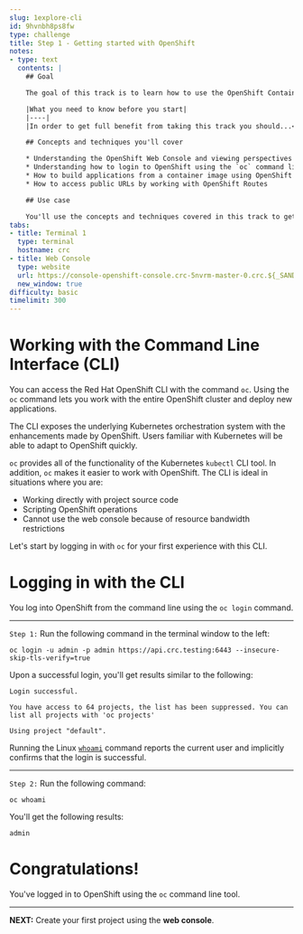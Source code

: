 ```yaml
---
slug: 1explore-cli
id: 9hvnbh8ps8fw
type: challenge
title: Step 1 - Getting started with OpenShift
notes:
- type: text
  contents: |
    ## Goal

    The goal of this track is to learn how to use the OpenShift Container Platform to build and deploy an application that has a data backend and a web frontend.

    |What you need to know before you start|
    |----|
    |In order to get full benefit from taking this track you should...<br>• Be comfortable working at the command line in a terminal window.<br>• Have a general understanding about the purpose and use of [OpenShift](https://www.redhat.com/en/technologies/cloud-computing/openshift/container-platform)|

    ## Concepts and techniques you'll cover

    * Understanding the OpenShift Web Console and viewing perspectives
    * Understanding how to login to OpenShift using the `oc` command line tool
    * How to build applications from a container image using OpenShift Web Console
    * How to access public URLs by working with OpenShift Routes

    ## Use case

    You'll use the concepts and techniques covered in this track to get a basic understanding of how to work with OpenShift in the Web Console and at the command line. OpenShift runs as a layer over Kubernetes and makes working with both Kubernetes and Linux containers easier. The result is that when developers use OpenShift they are free to focus on their code instead of spending time writing Dockerfiles and running container builds.
tabs:
- title: Terminal 1
  type: terminal
  hostname: crc
- title: Web Console
  type: website
  url: https://console-openshift-console.crc-5nvrm-master-0.crc.${_SANDBOX_ID}.instruqt.io
  new_window: true
difficulty: basic
timelimit: 300
---
```

# Working with the Command Line Interface (CLI)

You can access the Red Hat OpenShift CLI with the command `oc`. Using the `oc` command lets you work with the entire OpenShift cluster and deploy new applications.

The CLI exposes the underlying Kubernetes orchestration system with the enhancements made by OpenShift. Users familiar with Kubernetes will be able to adapt to OpenShift quickly.

`oc` provides all of the functionality of the Kubernetes `kubectl` CLI tool.  In addition, `oc` makes it easier to work with OpenShift. The CLI is ideal in situations where you are:

* Working directly with project source code
* Scripting OpenShift operations
* Cannot use the web console because of resource bandwidth restrictions

Let's start by logging in with `oc` for your first experience with this CLI.

# Logging in with the CLI
You log into OpenShift from the command line using the `oc login` command.

----

`Step 1:` Run the following command in the terminal window to the left:

```
oc login -u admin -p admin https://api.crc.testing:6443 --insecure-skip-tls-verify=true
```

Upon a successful login, you'll get results similar to the following:

```
Login successful.

You have access to 64 projects, the list has been suppressed. You can list all projects with 'oc projects'

Using project "default".
```

Running the Linux [`whoami`](https://en.wikipedia.org/wiki/Whoami) command reports the current user and implicitly confirms that the login is successful.

----

`Step 2:` Run the following command:

```
oc whoami
```

You'll get the following results:

```
admin
```

# Congratulations!

 You've logged in to OpenShift using the `oc` command line tool.

----

**NEXT:** Create your first project using the **web console**.
